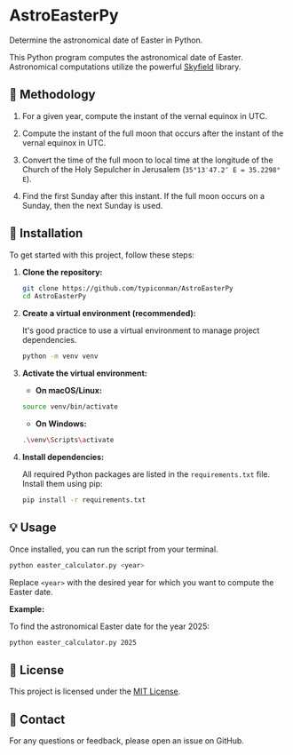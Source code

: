 # AstroEasterPy

Determine the astronomical date of Easter in Python.

This Python program computes the astronomical date of Easter. Astronomical computations utilize the powerful [Skyfield](https://rhodesmill.org/skyfield/) library.

## 🌟 Methodology

1. For a given year, compute the instant of the vernal equinox in UTC.

2. Compute the instant of the full moon that occurs after the instant of the vernal equinox in UTC.

3. Convert the time of the full moon to local time at the longitude of the Church of the Holy Sepulcher in Jerusalem (`35°13′47.2″ E = 35.2298° E`).

4. Find the first Sunday after this instant. If the full moon occurs on a Sunday, then the next Sunday is used.

## 🚀 Installation

To get started with this project, follow these steps:

1. **Clone the repository:**

   ```bash
   git clone https://github.com/typiconman/AstroEasterPy
   cd AstroEasterPy
   ```

2. **Create a virtual environment (recommended):**

   It's good practice to use a virtual environment to manage project dependencies.

   ```bash
   python -m venv venv
   ```

3. **Activate the virtual environment:**

    * **On macOS/Linux:**

    ```bash
    source venv/bin/activate
    ```

    * **On Windows:**

    ```bash
    .\venv\Scripts\activate
    ```

4.  **Install dependencies:**

    All required Python packages are listed in the `requirements.txt` file. Install them using pip:
    
    ```bash
    pip install -r requirements.txt
    ```

## 💡 Usage

Once installed, you can run the script from your terminal.

```bash
python easter_calculator.py <year>
```

Replace `<year>` with the desired year for which you want to compute the Easter date.

**Example:**

To find the astronomical Easter date for the year 2025:

```bash
python easter_calculator.py 2025
```

## 📄 License

This project is licensed under the [MIT License](LICENSE).

## 📧 Contact

For any questions or feedback, please open an issue on GitHub.
